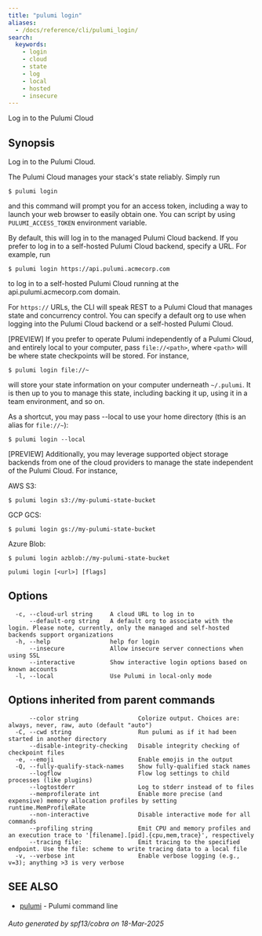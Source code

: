 ```yaml
---
title: "pulumi login"
aliases:
  - /docs/reference/cli/pulumi_login/
search:
  keywords:
    - login
    - cloud
    - state
    - log
    - local
    - hosted
    - insecure
---
```


Log in to the Pulumi Cloud

## Synopsis

Log in to the Pulumi Cloud.

The Pulumi Cloud manages your stack's state reliably. Simply run

    $ pulumi login

and this command will prompt you for an access token, including a way to launch your web browser to
easily obtain one. You can script by using `PULUMI_ACCESS_TOKEN` environment variable.

By default, this will log in to the managed Pulumi Cloud backend.
If you prefer to log in to a self-hosted Pulumi Cloud backend, specify a URL. For example, run

    $ pulumi login https://api.pulumi.acmecorp.com

to log in to a self-hosted Pulumi Cloud running at the api.pulumi.acmecorp.com domain.

For `https://` URLs, the CLI will speak REST to a Pulumi Cloud that manages state and concurrency control.
You can specify a default org to use when logging into the Pulumi Cloud backend or a self-hosted Pulumi Cloud.

[PREVIEW] If you prefer to operate Pulumi independently of a Pulumi Cloud, and entirely local to your computer,
pass `file://<path>`, where `<path>` will be where state checkpoints will be stored. For instance,

    $ pulumi login file://~

will store your state information on your computer underneath `~/.pulumi`. It is then up to you to
manage this state, including backing it up, using it in a team environment, and so on.

As a shortcut, you may pass --local to use your home directory (this is an alias for `file://~`):

    $ pulumi login --local

[PREVIEW] Additionally, you may leverage supported object storage backends from one of the cloud providers to manage the state independent of the Pulumi Cloud. For instance,

AWS S3:

    $ pulumi login s3://my-pulumi-state-bucket

GCP GCS:

    $ pulumi login gs://my-pulumi-state-bucket

Azure Blob:

    $ pulumi login azblob://my-pulumi-state-bucket


```
pulumi login [<url>] [flags]
```

## Options

```
  -c, --cloud-url string     A cloud URL to log in to
      --default-org string   A default org to associate with the login. Please note, currently, only the managed and self-hosted backends support organizations
  -h, --help                 help for login
      --insecure             Allow insecure server connections when using SSL
      --interactive          Show interactive login options based on known accounts
  -l, --local                Use Pulumi in local-only mode
```

## Options inherited from parent commands

```
      --color string                 Colorize output. Choices are: always, never, raw, auto (default "auto")
  -C, --cwd string                   Run pulumi as if it had been started in another directory
      --disable-integrity-checking   Disable integrity checking of checkpoint files
  -e, --emoji                        Enable emojis in the output
  -Q, --fully-qualify-stack-names    Show fully-qualified stack names
      --logflow                      Flow log settings to child processes (like plugins)
      --logtostderr                  Log to stderr instead of to files
      --memprofilerate int           Enable more precise (and expensive) memory allocation profiles by setting runtime.MemProfileRate
      --non-interactive              Disable interactive mode for all commands
      --profiling string             Emit CPU and memory profiles and an execution trace to '[filename].[pid].{cpu,mem,trace}', respectively
      --tracing file:                Emit tracing to the specified endpoint. Use the file: scheme to write tracing data to a local file
  -v, --verbose int                  Enable verbose logging (e.g., v=3); anything >3 is very verbose
```

## SEE ALSO

* [pulumi](/docs/iac/cli/commands/pulumi/)	 - Pulumi command line

###### Auto generated by spf13/cobra on 18-Mar-2025
